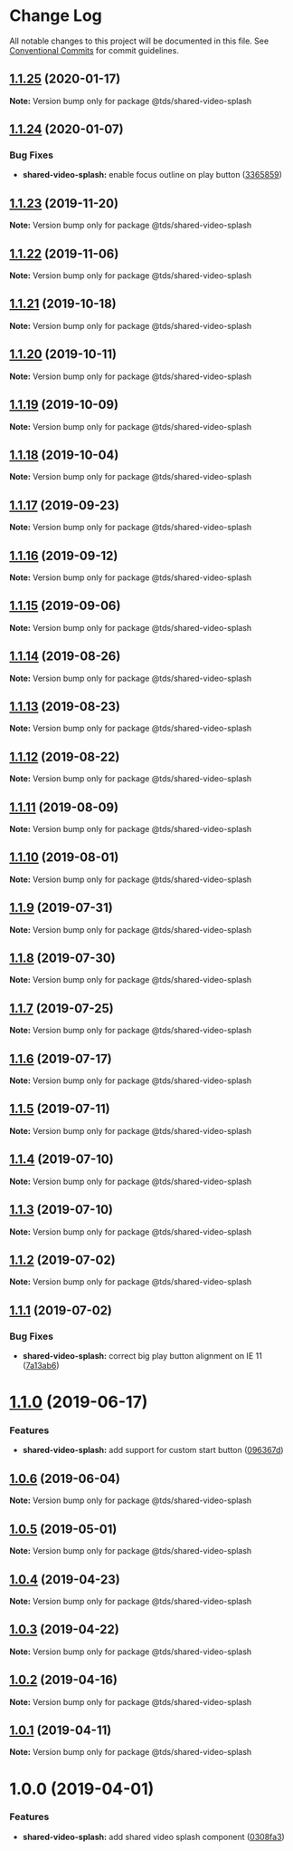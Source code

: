 # Change Log

All notable changes to this project will be documented in this file.
See [Conventional Commits](https://conventionalcommits.org) for commit guidelines.

## [1.1.25](https://github.com/telus/tds-core/compare/@tds/shared-video-splash@1.1.24...@tds/shared-video-splash@1.1.25) (2020-01-17)

**Note:** Version bump only for package @tds/shared-video-splash





## [1.1.24](https://github.com/telus/tds-core/compare/@tds/shared-video-splash@1.1.23...@tds/shared-video-splash@1.1.24) (2020-01-07)


### Bug Fixes

* **shared-video-splash:** enable focus outline on play button ([3365859](https://github.com/telus/tds-core/commit/3365859))





## [1.1.23](https://github.com/telus/tds-core/compare/@tds/shared-video-splash@1.1.22...@tds/shared-video-splash@1.1.23) (2019-11-20)

**Note:** Version bump only for package @tds/shared-video-splash





## [1.1.22](https://github.com/telus/tds-core/compare/@tds/shared-video-splash@1.1.21...@tds/shared-video-splash@1.1.22) (2019-11-06)

**Note:** Version bump only for package @tds/shared-video-splash





## [1.1.21](https://github.com/telus/tds-core/compare/@tds/shared-video-splash@1.1.20...@tds/shared-video-splash@1.1.21) (2019-10-18)

**Note:** Version bump only for package @tds/shared-video-splash





## [1.1.20](https://github.com/telus/tds-core/compare/@tds/shared-video-splash@1.1.19...@tds/shared-video-splash@1.1.20) (2019-10-11)

**Note:** Version bump only for package @tds/shared-video-splash





## [1.1.19](https://github.com/telus/tds-core/compare/@tds/shared-video-splash@1.1.18...@tds/shared-video-splash@1.1.19) (2019-10-09)

**Note:** Version bump only for package @tds/shared-video-splash





## [1.1.18](https://github.com/telus/tds-core/compare/@tds/shared-video-splash@1.1.17...@tds/shared-video-splash@1.1.18) (2019-10-04)

**Note:** Version bump only for package @tds/shared-video-splash





## [1.1.17](https://github.com/telus/tds-core/compare/@tds/shared-video-splash@1.1.16...@tds/shared-video-splash@1.1.17) (2019-09-23)

**Note:** Version bump only for package @tds/shared-video-splash





## [1.1.16](https://github.com/telus/tds-core/compare/@tds/shared-video-splash@1.1.15...@tds/shared-video-splash@1.1.16) (2019-09-12)

**Note:** Version bump only for package @tds/shared-video-splash





## [1.1.15](https://github.com/telus/tds-core/compare/@tds/shared-video-splash@1.1.14...@tds/shared-video-splash@1.1.15) (2019-09-06)

**Note:** Version bump only for package @tds/shared-video-splash





## [1.1.14](https://github.com/telus/tds-core/compare/@tds/shared-video-splash@1.1.13...@tds/shared-video-splash@1.1.14) (2019-08-26)

**Note:** Version bump only for package @tds/shared-video-splash





## [1.1.13](https://github.com/telus/tds-core/compare/@tds/shared-video-splash@1.1.12...@tds/shared-video-splash@1.1.13) (2019-08-23)

**Note:** Version bump only for package @tds/shared-video-splash





## [1.1.12](https://github.com/telus/tds-core/compare/@tds/shared-video-splash@1.1.11...@tds/shared-video-splash@1.1.12) (2019-08-22)

**Note:** Version bump only for package @tds/shared-video-splash





## [1.1.11](https://github.com/telus/tds-core/compare/@tds/shared-video-splash@1.1.10...@tds/shared-video-splash@1.1.11) (2019-08-09)

**Note:** Version bump only for package @tds/shared-video-splash





## [1.1.10](https://github.com/telus/tds-core/compare/@tds/shared-video-splash@1.1.9...@tds/shared-video-splash@1.1.10) (2019-08-01)

**Note:** Version bump only for package @tds/shared-video-splash





## [1.1.9](https://github.com/telus/tds-core/compare/@tds/shared-video-splash@1.1.8...@tds/shared-video-splash@1.1.9) (2019-07-31)

**Note:** Version bump only for package @tds/shared-video-splash





## [1.1.8](https://github.com/telus/tds-core/compare/@tds/shared-video-splash@1.1.7...@tds/shared-video-splash@1.1.8) (2019-07-30)

**Note:** Version bump only for package @tds/shared-video-splash





## [1.1.7](https://github.com/telus/tds-core/compare/@tds/shared-video-splash@1.1.6...@tds/shared-video-splash@1.1.7) (2019-07-25)

**Note:** Version bump only for package @tds/shared-video-splash





## [1.1.6](https://github.com/telus/tds-core/compare/@tds/shared-video-splash@1.1.5...@tds/shared-video-splash@1.1.6) (2019-07-17)

**Note:** Version bump only for package @tds/shared-video-splash





## [1.1.5](https://github.com/telus/tds-core/compare/@tds/shared-video-splash@1.1.4...@tds/shared-video-splash@1.1.5) (2019-07-11)

**Note:** Version bump only for package @tds/shared-video-splash





## [1.1.4](https://github.com/telus/tds-core/compare/@tds/shared-video-splash@1.1.3...@tds/shared-video-splash@1.1.4) (2019-07-10)

**Note:** Version bump only for package @tds/shared-video-splash





## [1.1.3](https://github.com/telus/tds-core/compare/@tds/shared-video-splash@1.1.2...@tds/shared-video-splash@1.1.3) (2019-07-10)

**Note:** Version bump only for package @tds/shared-video-splash





## [1.1.2](https://github.com/telus/tds-core/compare/@tds/shared-video-splash@1.1.1...@tds/shared-video-splash@1.1.2) (2019-07-02)

**Note:** Version bump only for package @tds/shared-video-splash





## [1.1.1](https://github.com/telus/tds-core/compare/@tds/shared-video-splash@1.1.0...@tds/shared-video-splash@1.1.1) (2019-07-02)


### Bug Fixes

* **shared-video-splash:** correct big play button alignment on IE 11 ([7a13ab6](https://github.com/telus/tds-core/commit/7a13ab6))





# [1.1.0](https://github.com/telus/tds-core/compare/@tds/shared-video-splash@1.0.6...@tds/shared-video-splash@1.1.0) (2019-06-17)


### Features

* **shared-video-splash:** add support for custom start button ([096367d](https://github.com/telus/tds-core/commit/096367d))





## [1.0.6](https://github.com/telus/tds-core/compare/@tds/shared-video-splash@1.0.5...@tds/shared-video-splash@1.0.6) (2019-06-04)

**Note:** Version bump only for package @tds/shared-video-splash

## [1.0.5](https://github.com/telus/tds-core/compare/@tds/shared-video-splash@1.0.4...@tds/shared-video-splash@1.0.5) (2019-05-01)

**Note:** Version bump only for package @tds/shared-video-splash

## [1.0.4](https://github.com/telus/tds-core/compare/@tds/shared-video-splash@1.0.3...@tds/shared-video-splash@1.0.4) (2019-04-23)

**Note:** Version bump only for package @tds/shared-video-splash

## [1.0.3](https://github.com/telus/tds-core/compare/@tds/shared-video-splash@1.0.2...@tds/shared-video-splash@1.0.3) (2019-04-22)

**Note:** Version bump only for package @tds/shared-video-splash

## [1.0.2](https://github.com/telus/tds-core/compare/@tds/shared-video-splash@1.0.1...@tds/shared-video-splash@1.0.2) (2019-04-16)

**Note:** Version bump only for package @tds/shared-video-splash

## [1.0.1](https://github.com/telus/tds-core/compare/@tds/shared-video-splash@1.0.0...@tds/shared-video-splash@1.0.1) (2019-04-11)

**Note:** Version bump only for package @tds/shared-video-splash

# 1.0.0 (2019-04-01)

### Features

- **shared-video-splash:** add shared video splash component ([0308fa3](https://github.com/telus/tds-core/commit/0308fa3))
